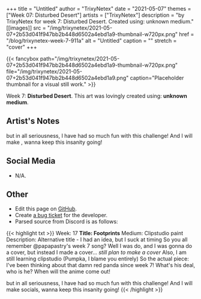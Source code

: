 +++
title =       "Untitled"
author =      "TrixyNetex"
date =        "2021-05-07"
themes =      ["Week 07: Disturbed Desert"]
artists =     ["TrixyNetex"]
description = "by TrixyNetex for week 7: Disturbed Desert. Created using: unknown medium."
[[images]]
      src = "/img/trixynetex/2021-05-07+2b53d041f947bb2b448d6502a4ebd1a9-thumbnail-w720px.png"
      href = "/blog/trixynetex-week-7-911a"
      alt = "Untitled"
      caption = ""
      stretch = "cover"
+++

{{< fancybox path="/img/trixynetex/2021-05-07+2b53d041f947bb2b448d6502a4ebd1a9-thumbnail-w720px.png" file="/img/trixynetex/2021-05-07+2b53d041f947bb2b448d6502a4ebd1a9.png" caption="Placeholder thumbnail for a visual still work." >}}


Week 7: **Disturbed Desert**. This art was lovingly created using: **unknown medium**.

## Artist's Notes

but in all seriousness, I have had so much fun with this challenge! And I will make , wanna keep this insanity going!

## Social Media

- N/A.

## Other

- Edit this page on [GitHub](https://github.com/teaminkling/web-refresh/edit/main/content/blog/trixynetex-week-7-911a.md).
- Create [a bug ticket](https://github.com/teaminkling/web-refresh/issues/new?assignees=&labels=bug&template=problem-report.md&title=) for the developer.
- Parsed source from Discord is as follows:

{{< highlight txt >}}
Week: 17 
**Title:  Footprints**
Medium: Clipstudio paint
Description: Alternative title - I had an idea, but I suck at timing
So you all remember @papapastry's week 7 song? Well I was do, and I was gonna do a cover, but instead I made a cover... *still plan to make a cover*
Also, I am still learning clipstudio (Pumpka, I blame you entirely) 
So the actual piece: I've been thinking about that damn red panda since week 7! What's his deal, who is he? When will the anime come out! 

but in all seriousness, I have had so much fun with this challenge! And I will make socials, wanna keep this insanity going!
{{< /highlight >}}